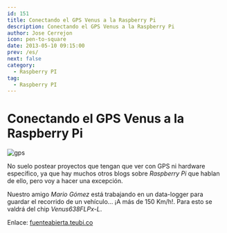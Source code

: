 ```yaml
---
id: 151
title: Conectando el GPS Venus a la Raspberry Pi 
description: Conectando el GPS Venus a la Raspberry Pi
author: Jose Cerrejon
icon: pen-to-square
date: 2013-05-10 09:15:00
prev: /es/
next: false
category:
  - Raspberry PI
tag:
  - Raspberry PI
---
```


# Conectando el GPS Venus a la Raspberry Pi 

![gps](/images/GPSChip.jpg)

No suelo postear proyectos que tengan que ver con GPS ni hardware específico, ya que hay muchos otros blogs sobre *Raspberry Pi* que hablan de ello, pero voy a hacer una excepción.

Nuestro amigo *Mario Gómez* está trabajando en un data-logger para guardar el recorrido de un vehículo... ¡A más de 150 Km/h!. Para esto se valdrá del chip *Venus638FLPx-L*.

Enlace: [fuenteabierta.teubi.co](http://fuenteabierta.teubi.co/2013/05/conectando-el-gps-venus-la-raspberry-pi.html)